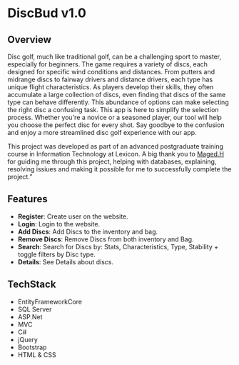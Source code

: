 # DiscBud v1.0

## Overview
Disc golf, much like traditional golf, can be a challenging sport to master, especially for beginners. 
The game requires a variety of discs, each designed for specific wind conditions and distances. 
From putters and midrange discs to fairway drivers and distance drivers, each type has unique flight characteristics.
As players develop their skills, they often accumulate a large collection of discs, even finding that discs of the same type can behave differently. 
This abundance of options can make selecting the right disc a confusing task.
This app is here to simplify the selection process. Whether you're a novice or a seasoned player, our tool will help you choose the perfect disc for every shot. 
Say goodbye to the confusion and enjoy a more streamlined disc golf experience with our app.

This project was developed as part of an advanced postgraduate training course in Information Technology at Lexicon.
A big thank you to [Maged.H](https://github.com/MG777777) for guiding me through this project, helping with databases, explaining, resolving issiues and making it possible for me to successfully complete the project.”

## Features

- **Register**: Create user on the website.
- **Login**: Login to the website.
- **Add Discs**: Add Discs to the inventory and bag.
- **Remove Discs**: Remove Discs from both inventory and Bag.
- **Search**: Search for Discs by: Stats, Characteristics, Type, Stability + toggle filters by Disc type.
- **Details**: See Details about discs.

## TechStack
- EntityFrameworkCore
- SQL Server
- ASP.Net
- MVC
- C#
- jQuery
- Bootstrap
- HTML & CSS


